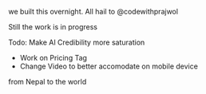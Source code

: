 we built this overnight. All hail to @codewithprajwol

Still the work is in progress

Todo: Make AI Credibility more saturation
- Work on Pricing Tag
- Change Video to better accomodate on mobile device

from Nepal to the world


